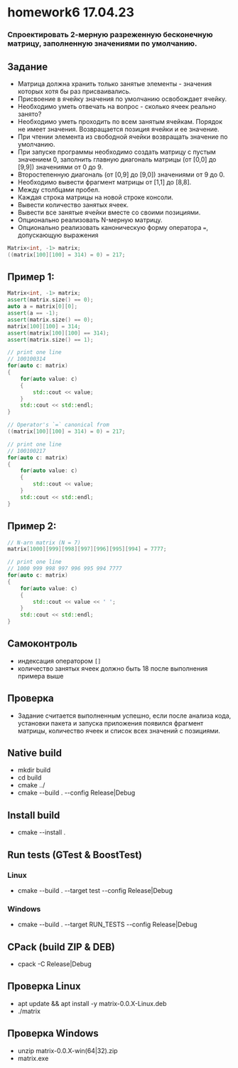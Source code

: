 # homework6 17.04.23
### Спроектировать 2-мерную разреженную бесконечную матрицу, заполненную значениями по умолчанию.

## Задание
+ Матрица должна хранить только занятые элементы - значения которых хотя бы раз 
присваивались. 
+ Присвоение в ячейку значения по умолчанию освобождает ячейку.
+ Необходимо уметь отвечать на вопрос - сколько ячеек реально занято?
+ Необходимо уметь проходить по всем занятым ячейкам. Порядок не имеет значения. Возвращается 
позиция ячейки и ее значение.
+ При чтении элемента из свободной ячейки возвращать значение по умолчанию.
+ При запуске программы необходимо создать матрицу с пустым значением 0, заполнить главную 
диагональ матрицы (от [0,0] до [9,9]) значениями от 0 до 9.
+ Второстепенную диагональ (от [0,9] до [9,0]) значениями от 9 до 0.
+ Необходимо вывести фрагмент матрицы от [1,1] до [8,8]. 
+ Между столбцами пробел. 
+ Каждая строка матрицы на новой строке консоли.
+ Вывести количество занятых ячеек.
+ Вывести все занятые ячейки вместе со своими позициями.
+ Опционально реализовать N-мерную матрицу.
+ Опционально реализовать каноническую форму оператора `=`, допускающую выражения 
```C++ 
Matrix<int, -1> matrix;
((matrix[100][100] = 314) = 0) = 217;
```

## Пример 1:
```C++
Matrix<int, -1> matrix;
assert(matrix.size() == 0);
auto a = matrix[0][0];
assert(a == -1);
assert(matrix.size() == 0);
matrix[100][100] = 314;
assert(matrix[100][100] == 314);
assert(matrix.size() == 1);

// print one line
// 100100314
for(auto c: matrix)
{
    for(auto value: c)
    {
        std::cout << value;
    }
    std::cout << std::endl;
}

// Operator's `=` canonical from
((matrix[100][100] = 314) = 0) = 217;

// print one line
// 100100217
for(auto c: matrix)
{
    for(auto value: c)
    {
        std::cout << value;
    }
    std::cout << std::endl;
}
 ```

## Пример 2:
```C++
// N-arn matrix (N = 7)
matrix[1000][999][998][997][996][995][994] = 7777;

// print one line
// 1000 999 998 997 996 995 994 7777
for(auto c: matrix)
{
    for(auto value: c)
    {
        std::cout << value << ' ';
    }
    std::cout << std::endl;
}
 ```

## Самоконтроль
+ индексация оператором `[]`
+ количество занятых ячеек должно быть 18 после выполнения примера выше

## Проверка
+ Задание считается выполненным успешно, если после анализа кода, установки пакета и запуска 
приложения появился фрагмент матрицы, количество ячеек и список всех значений с позициями.

## Native build
+ mkdir build
+ cd build
+ cmake ../
+ cmake --build . --config Release|Debug

## Install build
+ cmake --install .

## Run tests (GTest & BoostTest)
### Linux
+ cmake --build . --target test --config Release|Debug
### Windows
+ cmake --build . --target RUN_TESTS --config Release|Debug

## CPack (build ZIP & DEB)
+ cpack -C Release|Debug

## Проверка Linux
+ apt update && apt install -y matrix-0.0.X-Linux.deb
+ ./matrix

## Проверка Windows
+ unzip matrix-0.0.X-win(64|32).zip
+ matrix.exe